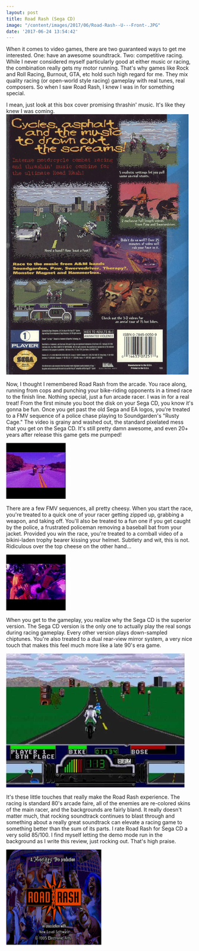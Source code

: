 ```yaml
---
layout: post
title: Road Rash (Sega CD)
image: "/content/images/2017/06/Road-Rash--U---Front-.JPG"
date: '2017-06-24 13:54:42'
---
```


When it comes to video games, there are two guaranteed ways to get me interested.  One: have an awesome soundtrack.  Two: competitive racing.  While I never considered myself particularly good at either music or racing, the combination really gets my motor running. That's why games like Rock and Roll Racing, Burnout, GTA, etc hold such high regard for me.  They mix quality racing (or open-world style racing) gameplay with real tunes, real composers.  So when I saw Road Rash, I knew I was in for something special.

I mean, just look at this box cover promising thrashin' music.  It's like they knew I was coming. 
![](/content/images/2017/06/Road-Rash--U---Back-.jpg)

Now, I thought I remembered Road Rash from the arcade.  You race along, running from cops and punching your bike-riding opponents in a timed race to the finish line. Nothing special, just a fun arcade racer.  I was in for a real treat!  From the first minute you boot the disk on your Sega CD, you know it's gonna be fun.  Once you get past the old Sega and EA logos, you're treated to a FMV sequence of a police chase playing to Soundgarden's "Rusty Cage."  The video is grainy and washed out, the standard pixelated mess that you get on the Sega CD.  It's still pretty damn awesome, and even 20+ years after release this game gets me pumped! 

![](/content/images/2017/06/383107-road-rash-sega-cd-screenshot-intro.jpg)

There are a few FMV sequences, all pretty cheesy.  When you start the race, you're treated to a quick one of your racer getting zipped up, grabbing a weapon, and taking off.  You'll also be treated to a fun one if you get caught by the police, a frustrated policeman removing a baseball bat from your jacket. Provided you win the race, you're treated to a cornball video of a bikini-laden trophy bearer kissing your helmet.  Subtlety and wit, this is not.  Ridiculous over the top cheese on the other hand...

![](/content/images/2017/06/383124-road-rash-sega-cd-screenshot-looks-like-we-have-a-winner.jpg)

When you get to the gameplay, you realize why the Sega CD is the superior version.  The Sega CD version is the only one to actually play the real songs during racing gameplay.  Every other version plays down-sampled chiptunes. You're also treated to a dual rear-view mirror system, a very nice touch that makes this feel much more like a late 90's era game.  

![](/content/images/2017/06/hqdefault.jpg)

It's these little touches that really make the Road Rash experience.  The racing is standard 80's arcade faire, all of the enemies are re-colored skins of the main racer, and the backgrounds are fairly bland.  It really doesn't matter much, that rocking soundtrack continues to blast through and something about a really great soundtrack can elevate a racing game to something better than the sum of its parts.  I rate Road Rash for Sega CD a very solid 85/100.  I find myself letting the demo mode run in the background as I write this review, just rocking out. That's high praise. 

![](/content/images/2017/06/Road-Rash--U-.png)
  




